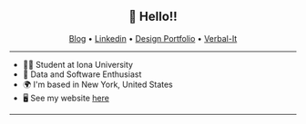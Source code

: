 <h2 align="center">👋 Hello!!</h2>
<p align="center">
  <a href="https://medium.com/@tparboosingh84](https://medium.com/@tparboosingh84">Blog</a> •
  <a href="https://linkedin.com/in/tevindonte">Linkedin</a> •
  <a href="wwww.jmcanboy.com">Design Portfolio</a> •
  <a href="https://verbalit.netlify.app/">Verbal-It</a>
</p>

----------

* 👨‍🎓 Student at Iona University
* 🦟 Data and Software Enthusiast
* 🌍  I'm based in New York, United States
* 🖥️  See my website [here](https://www.jmcanboy.com/)
----------



